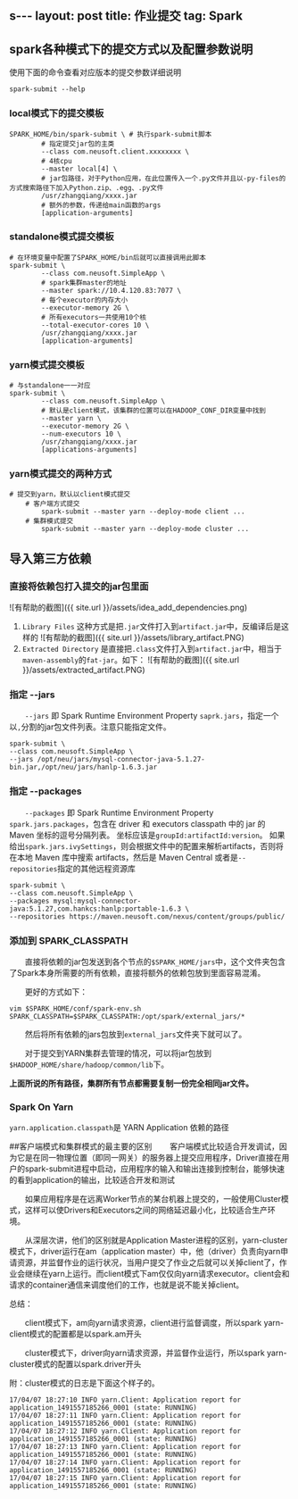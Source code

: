 s---
layout: post
title: 作业提交
tag: Spark
---

## spark各种模式下的提交方式以及配置参数说明
使用下面的命令查看对应版本的提交参数详细说明
```shell
spark-submit --help
```
### local模式下的提交模板
```shell
SPARK_HOME/bin/spark-submit \ # 执行spark-submit脚本
		# 指定提交jar包的主类
		--class com.neusoft.client.xxxxxxxx \ 
		# 4核cpu
		--master local[4] \ 
		# jar包路径，对于Python应用，在此位置传入一个.py文件并且以-py-files的方式搜索路径下加入Python.zip、.egg、.py文件
		/usr/zhangqiang/xxxx.jar 
		# 额外的参数，传递给main函数的args
		[application-arguments]
```
### standalone模式提交模板
```shell
# 在环境变量中配置了SPARK_HOME/bin后就可以直接调用此脚本
spark-submit \ 
		--class com.neusoft.SimpleApp \
		# spark集群master的地址
		--master spark://10.4.120.83:7077 \ 
		# 每个executor的内存大小
		--executor-memory 2G \	
		# 所有executors一共使用10个核
		--total-executor-cores 10 \ 
		/usr/zhangqiang/xxxx.jar
		[application-arguments]
```
### yarn模式提交模板
```shell
# 与standalone一一对应
spark-submit \
		--class com.neusoft.SimpleApp \
		# 默认是client模式，该集群的位置可以在HADOOP_CONF_DIR变量中找到
		--master yarn \
		--executor-memory 2G \
		--num-executors 10 \
		/usr/zhangqiang/xxxx.jar
		[applications-arguments]
```
### yarn模式提交的两种方式
```shell
# 提交到yarn，默认以client模式提交
	# 客户端方式提交
		spark-submit --master yarn --deploy-mode client ...
	# 集群模式提交
		spark-submit --master yarn --deploy-mode cluster ...
```
## 导入第三方依赖
### 直接将依赖包打入提交的jar包里面
![有帮助的截图]({{ site.url }}/assets/idea_add_dependencies.png)

1. `Library Files` 这种方式是把`.jar`文件打入到`artifact.jar`中，反编译后是这样的
![有帮助的截图]({{ site.url }}/assets/library_artifact.PNG)
2. `Extracted Directory` 是直接把`.class`文件打入到`artifact.jar`中，相当于`maven-assembly`的`fat-jar`。如下：
![有帮助的截图]({{ site.url }}/assets/extracted_artifact.PNG)

### 指定 --jars
　　`--jars` 即 Spark Runtime Environment Property `saprk.jars`，指定一个以`,`分割的jar包文件列表。注意只能指定文件。

```shell
spark-submit \
--class com.neusoft.SimpleApp \
--jars /opt/neu/jars/mysql-connector-java-5.1.27-bin.jar,/opt/neu/jars/hanlp-1.6.3.jar
```

### 指定 --packages
　　`--packages` 即 Spark Runtime Environment Property `spark.jars.packages`，包含在 driver 和 executors classpath 中的 jar 的 Maven 坐标的逗号分隔列表。 坐标应该是`groupId:artifactId:version`。 如果给出`spark.jars.ivySettings`，则会根据文件中的配置来解析artifacts，否则将在本地 Maven 库中搜索 artifacts，然后是 Maven Central 或者是`--repositories`指定的其他远程资源库 

```shell
spark-submit \
--class com.neusoft.SimpleApp \
--packages mysql:mysql-connector-java:5.1.27,com.hankcs:hanlp:portable-1.6.3 \
--repositories https://maven.neusoft.com/nexus/content/groups/public/                                                     
```

### 添加到 SPARK_CLASSPATH
　　直接将依赖的jar包发送到各个节点的`$SPARK_HOME/jars`中，这个文件夹包含了Spark本身所需要的所有依赖，直接将额外的依赖包放到里面容易混淆。

　　更好的方式如下：
```shell
vim $SPARK_HOME/conf/spark-env.sh
SPARK_CLASSPATH=$SPARK_CLASSPATH:/opt/spark/external_jars/*
```

　　然后将所有依赖的jars包放到`external_jars`文件夹下就可以了。

　　对于提交到YARN集群去管理的情况，可以将jar包放到`$HADOOP_HOME/share/hadoop/common/lib`下。

**上面所说的所有路径，集群所有节点都需要复制一份完全相同jar文件。**

### Spark On Yarn
`yarn.application.classpath`是 YARN Application 依赖的路径

##客户端模式和集群模式的最主要的区别
　　客户端模式比较适合开发调试，因为它是在同一物理位置（即同一网关）的服务器上提交应用程序，Driver直接在用户的spark-submit进程中启动，应用程序的输入和输出连接到控制台，能够快速的看到application的输出，比较适合开发和测试

　　如果应用程序是在远离Worker节点的某台机器上提交的，一般使用Cluster模式，这样可以使Drivers和Executors之间的网络延迟最小化，比较适合生产环境。

　　从深层次讲，他们的区别就是Application Master进程的区别，yarn-cluster模式下，driver运行在am（application master）中，他（driver）负责向yarn申请资源，并监督作业的运行状况，当用户提交了作业之后就可以关掉client了，作业会继续在yarn上运行。而client模式下am仅仅向yarn请求executor。client会和请求的container通信来调度他们的工作，也就是说不能关掉client。

总结：			

　　client模式下，am向yarn请求资源，client进行监督调度，所以spark yarn-client模式的配置都是以spark.am开头

　　cluster模式下，driver向yarn请求资源，并监督作业运行，所以spark yarn-cluster模式的配置以spark.driver开头
			
附：cluster模式的日志是下面这个样子的。
```console
17/04/07 18:27:10 INFO yarn.Client: Application report for application_1491557185266_0001 (state: RUNNING)
17/04/07 18:27:11 INFO yarn.Client: Application report for application_1491557185266_0001 (state: RUNNING)
17/04/07 18:27:12 INFO yarn.Client: Application report for application_1491557185266_0001 (state: RUNNING)
17/04/07 18:27:13 INFO yarn.Client: Application report for application_1491557185266_0001 (state: RUNNING)
17/04/07 18:27:14 INFO yarn.Client: Application report for application_1491557185266_0001 (state: RUNNING)
17/04/07 18:27:15 INFO yarn.Client: Application report for application_1491557185266_0001 (state: RUNNING)
```